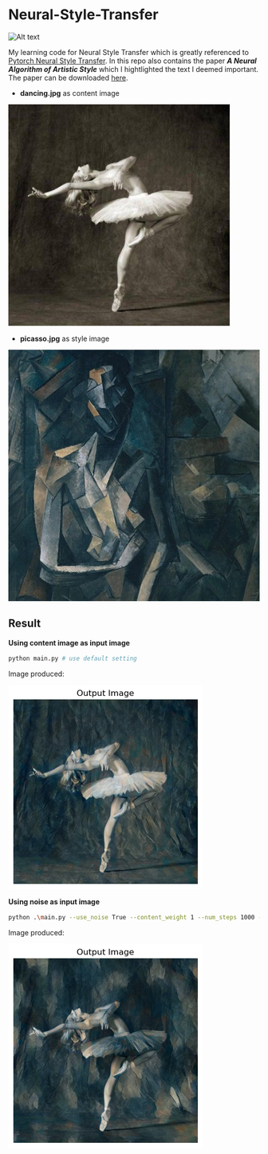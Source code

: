 # Neural-Style-Transfer

![Alt text](https://github.com/yx-chan131/Neural-Style-Transfer/blob/master/images/output.gif?raw=true)


My learning code for Neural Style Transfer which is greatly referenced to [Pytorch Neural Style Transfer](https://pytorch.org/tutorials/advanced/neural_style_tutorial.html#loading-the-images).
In this repo also contains the paper _**A Neural Algorithm of Artistic Style**_ which I hightlighted the text I deemed important. The paper can be downloaded [here](https://arxiv.org/abs/1508.06576).

* **dancing.jpg** as content image

![Alt text](https://github.com/yx-chan131/Neural-Style-Transfer/blob/master/images/dancing.jpg?raw=true)

* **picasso.jpg** as style image

![Alt text](https://github.com/yx-chan131/Neural-Style-Transfer/blob/master/images/picasso.jpg?raw=true)

## Result

**Using content image as input image**

```bash
python main.py # use default setting 
```

Image produced:

![Alt text](https://github.com/yx-chan131/Neural-Style-Transfer/blob/master/images/output_img.png?raw=true)

**Using noise as input image**

```bash
python .\main.py --use_noise True --content_weight 1 --num_steps 1000 --save_anim True --output_path 'images\output_img_from_noise.png'
```

Image produced:

![Alt text](https://github.com/yx-chan131/Neural-Style-Transfer/blob/master/images/output_img_from_noise.png?raw=true)
